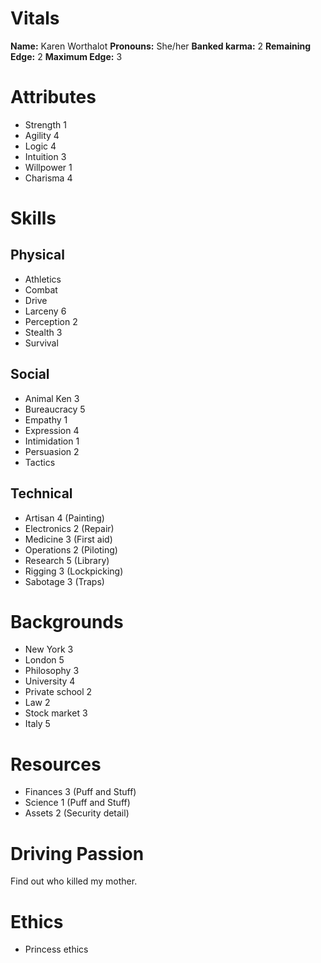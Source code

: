 # Vitals

**Name:** Karen Worthalot
**Pronouns:** She/her
**Banked karma:** 2
**Remaining Edge:** 2
**Maximum Edge:** 3

# Attributes

* Strength 1
* Agility 4
* Logic 4
* Intuition 3
* Willpower 1
* Charisma 4

# Skills 

## Physical

* Athletics
* Combat
* Drive
* Larceny 6 
* Perception 2
* Stealth 3
* Survival 

## Social

* Animal Ken 3
* Bureaucracy 5
* Empathy 1
* Expression 4
* Intimidation 1
* Persuasion 2
* Tactics

## Technical

* Artisan 4 (Painting)
* Electronics 2 (Repair)
* Medicine 3 (First aid)
* Operations 2 (Piloting)
* Research 5 (Library)
* Rigging 3 (Lockpicking)
* Sabotage 3 (Traps)

# Backgrounds

* New York 3
* London 5
* Philosophy 3
* University 4
* Private school 2
* Law 2
* Stock market 3
* Italy 5

# Resources

* Finances 3 (Puff and Stuff)
* Science 1 (Puff and Stuff)
* Assets 2 (Security detail)

# Driving Passion

Find out who killed my mother.

# Ethics

* Princess ethics
